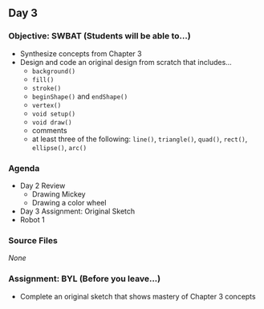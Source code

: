 ## Day 3

### Objective: SWBAT (Students will be able to...)
- Synthesize concepts from Chapter 3
- Design and code an original design from scratch that includes...
    - `background()`
    - `fill()`
    - `stroke()`
    - `beginShape()` and `endShape()`
    - `vertex()`
    - `void setup()`
    - `void draw()`
    - comments
    - at least three of the following: `line()`, `triangle()`, `quad()`, `rect()`, `ellipse()`, `arc()`

### Agenda
- Day 2 Review
    - Drawing Mickey
    - Drawing a color wheel
- Day 3 Assignment: Original Sketch
- Robot 1

### Source Files
_None_

### Assignment: BYL (Before you leave...)
- Complete an original sketch that shows mastery of Chapter 3 concepts